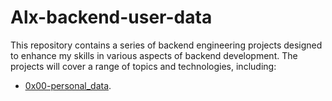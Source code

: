 # Alx-backend-user-data

This repository contains a series of backend engineering projects designed to enhance my skills in various aspects of backend development. The projects will cover a range of topics and technologies, including:

  + <u>[0x00-personal_data](https://github.com/Heshbon/alx-backend-user-data)</u>.
